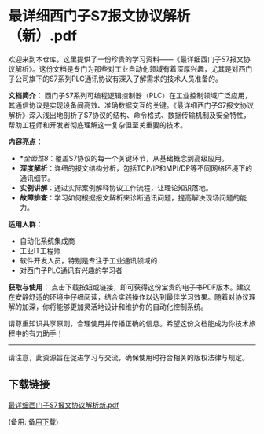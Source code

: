 # 最详细西门子S7报文协议解析（新）.pdf

欢迎来到本仓库，这里提供了一份珍贵的学习资料——《最详细西门子S7报文协议解析》。这份文档是专门为那些对工业自动化领域有着深厚兴趣，尤其是对西门子公司旗下的S7系列PLC通讯协议有深入了解需求的技术人员准备的。

**文档简介：**
西门子S7系列可编程逻辑控制器（PLC）在工业控制领域广泛应用，其通信协议是实现设备间高效、准确数据交互的关键。《最详细西门子S7报文协议解析》深入浅出地剖析了S7协议的结构、命令格式、数据传输机制及安全特性，帮助工程师和开发者彻底理解这一复杂但至关重要的技术。

**内容亮点：**
- **全面性8*：覆盖S7协议的每一个关键环节，从基础概念到高级应用。
- **深度解析**：详细的报文结构分析，包括TCP/IP和MPI/DP等不同网络环境下的通讯细节。
- **实例讲解**：通过实际案例解释协议工作流程，让理论知识落地。
- **故障排查**：学习如何根据报文解析来诊断通讯问题，提高解决现场问题的能力。

**适用人群：**
- 自动化系统集成商
- 工业IT工程师
- 软件开发人员，特别是专注于工业通讯领域的
- 对西门子PLC通讯有兴趣的学习者

**获取与使用：**
点击下载按钮或链接，即可获得这份宝贵的电子书PDF版本。建议在安静舒适的环境中仔细阅读，结合实践操作以达到最佳学习效果。随着对协议理解的加深，你将能够更加灵活地设计和维护你的自动化控制系统。

请尊重知识共享原则，合理使用并传播正确的信息。希望这份文档能成为你技术旅程中的有力助手！

---

请注意，此资源旨在促进学习与交流，确保使用时符合相关的版权法律与规定。

## 下载链接
[最详细西门子S7报文协议解析新.pdf](https://pan.quark.cn/s/0fcb3946105c) 

(备用: [备用下载](https://pan.baidu.com/s/1oXjiuWU7uUrivYTnukb0qQ?pwd=1t7r))

